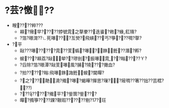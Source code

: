 ﻿---
layout: default
---

# ?芸?憿??

* 瞍????粹???
  * 頛?擏早?????脖號雿之摮豢??迭餈?敹?蝝釭隤?
  * ?箔?暻潸??∟死嚗??∪?亙熒?飛蝧??丐?箏???啁?摮?
* ?平
  * 敺???嚗?????雿??芰蟡?嚗?銝銋??潛?孵?
  * 蝬???頛荔?敺犖??璆剖?振嚗雿??瞈????Ｙ?
  * ?舀除?箔?暻潭?敺芰嚗風?脯?隢???撖血?
  * ?拍?????瞈飛嚗銝誨銋蝬?閫暺?
  * ?之???靘澆?撠?嚗?蝎曄?撣思?璅??隡啁??箸??拙??芸楛???)  
  * ?∪???????撠平??鈭箇?鈭???
  * 暺?撱箏????踝?鞎瑕??????剔?17?玨
